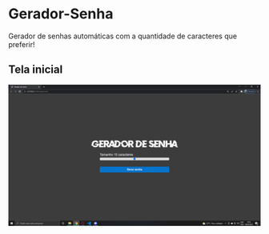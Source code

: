 # Gerador-Senha
Gerador de senhas automáticas com a quantidade de caracteres que preferir! 


  ## Tela inicial
![screenshot](example.png?raw=true "screenshot")
